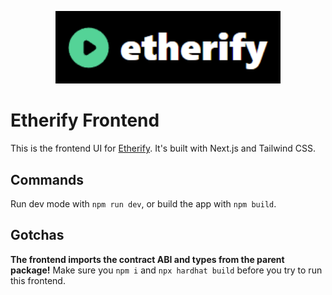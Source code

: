 <p align="center">
  <a href="https://etherify.vercel.app/" target="blank"><img src="etherifyLogo.png" width="360" alt="Etherify Logo" /></a>
</p>

# Etherify Frontend

This is the frontend UI for [Etherify](https://etherify.vercel.app/). It's built with Next.js and Tailwind CSS.

## Commands

Run dev mode with `npm run dev`, or build the app with `npm build`.

## Gotchas

**The frontend imports the contract ABI and types from the parent package!** Make sure you `npm i` and `npx hardhat build` before you try to run this frontend.
